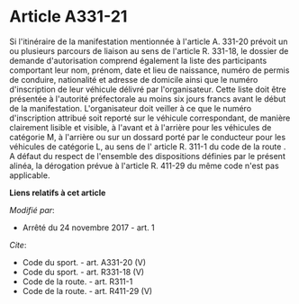# Article A331-21

Si l'itinéraire de la manifestation mentionnée à l'article A. 331-20 prévoit un ou plusieurs parcours de liaison au sens de
l'article R. 331-18, le dossier de demande d'autorisation comprend également la liste des participants comportant leur nom,
prénom, date et lieu de naissance, numéro de permis de conduire, nationalité et adresse de domicile ainsi que le numéro
d'inscription de leur véhicule délivré par l'organisateur. Cette liste doit être présentée à l'autorité préfectorale au moins
six jours francs avant le début de la manifestation. L'organisateur doit veiller à ce que le numéro d'inscription attribué
soit reporté sur le véhicule correspondant, de manière clairement lisible et visible, à l'avant et à l'arrière pour les
véhicules de catégorie M, à l'arrière ou sur un dossard porté par le conducteur pour les véhicules de catégorie L, au sens de
l'
article R. 311-1 du code de la route
. A défaut du respect de l'ensemble des dispositions définies par le présent alinéa, la dérogation prévue à l'article R.
411-29 du même code n'est pas applicable.

**Liens relatifs à cet article**

_Modifié par_:

  - Arrêté du 24 novembre 2017 - art. 1

_Cite_:

  - Code du sport. - art. A331-20 (V)
  - Code du sport. - art. R331-18 (V)
  - Code de la route. - art. R311-1
  - Code de la route. - art. R411-29 (V)
